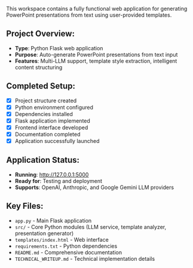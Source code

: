 <!-- PowerPoint Generator Project - Completed Setup -->

This workspace contains a fully functional web application for generating PowerPoint presentations from text using user-provided templates.

## Project Overview:
- **Type**: Python Flask web application
- **Purpose**: Auto-generate PowerPoint presentations from text input
- **Features**: Multi-LLM support, template style extraction, intelligent content structuring

## Completed Setup:
- [x] Project structure created
- [x] Python environment configured  
- [x] Dependencies installed
- [x] Flask application implemented
- [x] Frontend interface developed
- [x] Documentation completed
- [x] Application successfully launched

## Application Status:
- **Running**: http://127.0.0.1:5000
- **Ready for**: Testing and deployment
- **Supports**: OpenAI, Anthropic, and Google Gemini LLM providers

## Key Files:
- `app.py` - Main Flask application
- `src/` - Core Python modules (LLM service, template analyzer, presentation generator)
- `templates/index.html` - Web interface
- `requirements.txt` - Python dependencies
- `README.md` - Comprehensive documentation
- `TECHNICAL_WRITEUP.md` - Technical implementation details
